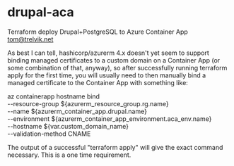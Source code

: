 # drupal-aca
Terraform deploy Drupal+PostgreSQL to Azure Container App
tom@trelvik.net

As best I can tell, hashicorp/azurerm 4.x doesn't yet seem to support binding
managed certificates to a custom domain on a Container App (or some combination
of that, anyway), so after successfully running terraform apply for the first time,
you will usually need to then manually bind a managed certificate to the Container
App with something like:

az containerapp hostname bind \
  --resource-group ${azurerm_resource_group.rg.name} \
  --name ${azurerm_container_app.drupal.name} \
  --environment ${azurerm_container_app_environment.aca_env.name} \
  --hostname ${var.custom_domain_name} \
  --validation-method CNAME

The output of a successful "terraform apply" will give the exact command necessary.
This is a one time requirement.
